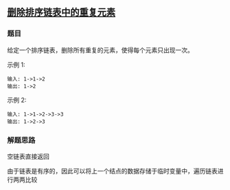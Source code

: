 ## [ 删除排序链表中的重复元素](https://leetcode-cn.com/problems/remove-duplicates-from-sorted-list/)

### 题目

给定一个排序链表，删除所有重复的元素，使得每个元素只出现一次。

示例 1:

~~~
输入: 1->1->2
输出: 1->2
~~~


示例 2:

~~~
输入: 1->1->2->3->3
输出: 1->2->3
~~~

### 解题思路

空链表直接返回

由于链表是有序的，因此可以将上一个结点的数据存储于临时变量中，遍历链表进行两两比较